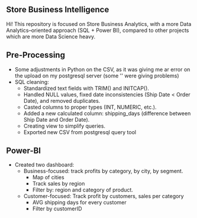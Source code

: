 ## **Store Business Intelligence**

Hi! This repository is focused on Store Business Analytics, with a more Data Analytics–oriented approach (SQL + Power BI), compared to other projects which are more Data Science heavy.

## **Pre-Processing**
  - Some adjustments in Python on the CSV, as it was giving me ar error on the upload on my postgresql server (some '' were giving problems)
  - SQL cleaning:
      - Standardized text fields with TRIM() and INITCAP().
      - Handled NULL values, fixed date inconsistencies (Ship Date < Order Date), and removed duplicates.
      - Casted columns to proper types (INT, NUMERIC, etc.).
      - Added a new calculated column: shipping_days (difference between Ship Date and Order Date).
      - Creating view to simplify queries.
      - Exported new CSV from postgresql query tool

## **Power-BI**
  - Created two dashboard:
      - Business-focused: track profits by category, by city, by segment.
        - Map of cities
        - Track sales by region
        - Filter by: region and category of product.
      - Customer-focused: Track profit by customers, sales per category
          - AVG shipping days for every customer
          - Filter by customerID
